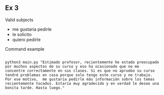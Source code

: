## Ex 3 
Valid subjects
- me gustaria pedirle
- le solicito
- quiero pedirle

Command example
```

python3 main.py "Estimado profesor, recientemente he estado preocupado por muchos aspectos de su curso y eso ha ocasionado que no me concentre correctamente en sus clases. Si es que no apruebo su curso tendré problemas en casa porque solo tengo este curso y no trabajo. Por ese motivo, ​ me gustaria pedirle más información sobre los temas recientemente tocados. Estaría muy agradecido y en verdad le deseo una bonita tarde. Hasta luego."
```